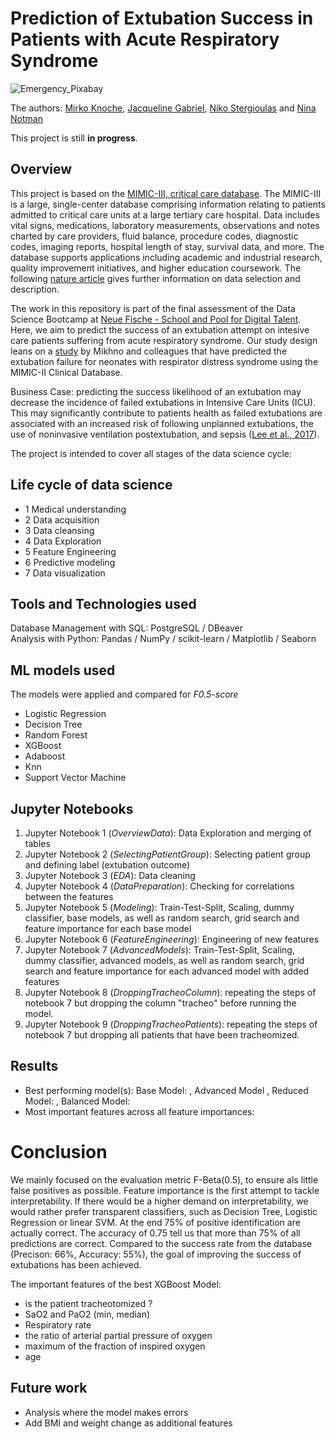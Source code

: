 # Prediction of Extubation Success in Patients with Acute Respiratory Syndrome 

![Emergency_Pixabay](https://user-images.githubusercontent.com/67256213/99786324-a019f100-2b1e-11eb-9d97-84e3a76a71dc.png)

The authors: [Mirko Knoche](https://github.com/CrazyBigFoot), [Jacqueline Gabriel](https://github.com/gabriel-hd73), [Niko Stergioulas](https://github.com/stervet) and [Nina Notman](https://github.com/NinaNotman)

This project is still **in progress**.

## Overview 

This project is based on the [MIMIC-III, critical care database](https://mimic.physionet.org/). The MIMIC-III is a large, single-center database comprising information relating to patients admitted to critical care units at a large tertiary care hospital. Data includes vital signs, medications, laboratory measurements, observations and notes charted by care providers, fluid balance, procedure codes, diagnostic codes, imaging reports, hospital length of stay, survival data, and more. The database supports applications including academic and industrial research, quality improvement initiatives, and higher education coursework. The following [nature article](https://www.nature.com/articles/sdata201635) gives further information on data selection and description. 

The work in this repository is part of the final assessment of the Data Science Bootcamp at [Neue Fische - School and Pool for Digital Talent](https://www.neuefische.de/). Here, we aim to predict the success of an extubation attempt on intesive care patients suffering from acute respiratory syndrome. Our study design leans on a [study](https://pubmed.ncbi.nlm.nih.gov/23367074/) by Mikhno and colleagues that have predicted the extubation failure for neonates with respirator distress syndrome using the MIMIC-II Clinical Database. 

Business Case: predicting the success likelihood of an extubation may decrease the incidence of failed extubations in Intensive Care Units (ICU). This may significantly contribute to patients health as failed extubations are associated with an increased risk of following unplanned extubations, the use of noninvasive ventilation postextubation, and sepsis ([Lee et al., 2017](https://www.ncbi.nlm.nih.gov/pmc/articles/PMC5363101/)). 

The project is intended to cover all stages of the data science cycle:

## Life cycle of data science

- 1 Medical understanding
- 2 Data acquisition
- 3 Data cleansing
- 4 Data Exploration
- 5 Feature Engineering
- 6 Predictive modeling
- 7 Data visualization

## Tools and Technologies used 
Database Management with SQL: PostgreSQL / DBeaver  
Analysis with Python: Pandas / NumPy / scikit-learn / Matplotlib / Seaborn 

## ML models used
The models were applied and compared for *F0.5-score* 

- Logistic Regression
- Decision Tree
- Random Forest
- XGBoost 
- Adaboost 
- Knn
- Support Vector Machine
 
## Jupyter Notebooks
1. Jupyter Notebook 1 (*OverviewData*): Data Exploration and merging of tables 
2. Jupyter Notebook 2 (*SelectingPatientGroup*): Selecting patient group and defining label (extubation outcome)
3. Jupyter Notebook 3 (*EDA*): Data cleaning 
4. Jupyter Notebook 4 (*DataPreparation*): Checking for correlations between the features 
5. Jupyter Notebook 5 (*Modeling*): Train-Test-Split, Scaling, dummy classifier, base models, as well as random search, grid search and feature importance for each base model 
6. Jupyter Notebook 6 (*FeatureEngineering*): Engineering of new features 
7. Jupyter Notebook 7 (*AdvancedModels*): Train-Test-Split, Scaling, dummy classifier, advanced models, as well as random search, grid search and feature importance for each advanced model with added features
8. Jupyter Notebook 8 (*DroppingTracheoColumn*): repeating the steps of notebook 7 but dropping the column "tracheo" before running the model.
9. Jupyter Notebook 9 (*DroppingTracheoPatients*): repeating the steps of notebook 7 but dropping all patients that have been tracheomized.

## Results
- Best performing model(s): Base Model: , Advanced Model , Reduced Model: , Balanced Model:  
- Most important features across all feature importances: 

# Conclusion
We mainly focused on the evaluation metric F-Beta(0.5), to ensure als little false positives as possible. Feature importance is the first attempt to tackle interpretability. If there would be a higher demand on interpretability, we would rather prefer transparent classifiers, such as Decision Tree, Logistic Regression or linear SVM.
At the end 75% of positive identification are actually correct. The accuracy of 0.75 tell us that more than 75% of all predictions are correct. Compared to the success rate from the database (Precison: 66%, Accuracy: 55%), the goal of improving the success of extubations has been achieved.

The important  features of the best XGBoost Model:  
- is the patient tracheotomized ?
- SaO2 and PaO2 (min, median)
- Respiratory rate
- the ratio of arterial partial pressure of oxygen
- maximum of the fraction of inspired oxygen
- age

## Future work
- Analysis where the model makes errors
- Add BMI and weight change as additional features
